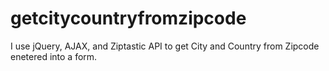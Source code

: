 # getcitycountryfromzipcode
I use jQuery, AJAX, and Ziptastic API to get City and Country from Zipcode enetered into a form.
